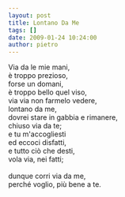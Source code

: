 ```yaml
---
layout: post
title: Lontano Da Me
tags: []
date: 2009-01-24 10:24:00
author: pietro
---
```

Via da le mie mani,<br/>è troppo prezioso,<br/>forse un domani,<br/>è troppo bello quel viso,<br/>via via non farmelo vedere,<br/>lontano da me,<br/>dovrei stare in gabbia e rimanere,<br/>chiuso via da te;<br/>e tu m'accogliesti<br/>ed eccoci disfatti,<br/>e tutto ciò che desti,<br/>vola via, nei fatti;<br/><br/>dunque corri via da me,<br/>perché voglio, più bene a te.
